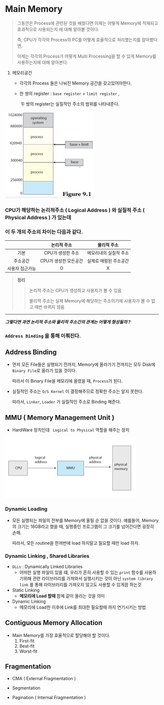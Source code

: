 # Main Memory



> 그동안은 Process에 관련된 것을 배웠다면 이제는 어떻게 Memory에 적재되고 효과적으로 사용되는지 에 대해 알아볼 것이다.
>
> 즉, CPU가 각각의 Process의 PC를 어떻게 효율적으로 처리했는지를 알아봤다면,
>
> 이제는 각각의 Process가 어떻게 Multi Processing을 할 수 있게 Memory를 사용하는지에 대해 알아본다.



1. 메모리공간

   - 각각의 Process 들은 나눠진 Memory 공간을 갖고있어야한다.

   - 한 쌍의 register : `base register`  + `limit register` , 

     ​							두 쌍의 register는 실질적인 주소의 범위를 나타내준다.

<img src="Main_Memory.assets/image-20210629193146826.png" alt="image-20210629193146826" style="zoom:50%;" />



### CPU가 해당하는 논리적주소 ( Logical Address ) 와 실질적 주소 ( Physical Address ) 가 있는데 

### 이 두 개의 주소의 차이는 다음과 같다.

|                 |      논리적 주소      |      물리적 주소       |
| :-------------: | :-------------------: | :--------------------: |
|      기본       |   CPU가 생성한 주소   | 메모리내의 실질적 주소 |
|    주소공간     | CPU가 생성한 모든공간 | 실제로 매핑된 주소공간 |
| 사용자 접근가능 |           O           |           X            |

> **정리** 
>
> > 논리적 주소는 CPU가 생성하고 사용자가 볼 수 있음
> >
> > 물리적 주소는 실제 Memory에 해당하는 주소이기에 사용자가 볼 수 없고 매번 바뀌지 않음



---

***그렇다면 과연 논리적 주소와 물리적 주소간의 관계는 어떻게 형성될까 ?***

### `Address Binding`  을 통해 이뤄진다.

## Address Binding 

- 먼저 모든 File들은 실행되기 전까지, Memory에 올라가기 전까지는 모두 Disk에 `Binary File`로 올라가 있을 것이다.

  따라서 이 Binary File을 메모리에 올렸을 때, `Process`가 된다.

- 실질적인 주소는 `O/S Kernel`  이 결정해주므로 정확한 주소는 알지 못한다.

  따라서, `Linker`, `Loader`  가 실질적인 주소로 Binding 해준다.



## MMU ( Memory Management Unit )

- HardWare 장치인데 ` Logical to Physical` 역할을 해주는 장치

<img src="Main_Memory.assets/image-20210629204452496.png" alt="image-20210629204452496" style="zoom:50%;" />

 

### Dynamic Loading 

- 모든 실행되는 파일의 전부를 Memory에 올릴 순 없을 것이다. 예를들어, Memory의 크기는 16GB라고 했을 때, 실행중인 프로그램이 그 크기를 넘어간다면 굉장히 손해.

  따라서, 모든 routine을 한꺼번에 load 하지말고 필요할 때만 load 하자.

  

  

### Dynamic Linking , Shared Libraries

- `DLLs` : Dynamically Linked Libraries
  - 어떠한 실행 파일이 있을 떄, 우리가 흔히 사용할 수 있는 `print` 함수를 사용하기위해 관련 라이브러리를 가져와서 실행시키는 것이 아닌 `system library link` 를 통해 라이브러리를 가져오지 않고도 사용할 수 있게끔 하는것
- Static Linking
  - **메모리에 Load 할때** 함께 같이 올리는 것을 의미
- Dynamic Linking
  - 메모리에 Load한 이후에 Link를 최대한 필요할때 까지 연기시키는 방법 



## Contiguous Memory Allocation

- Main Memory를 가장 효율적으로 할당해야 할 것이다.
  1. First-fit
  2. Best-fit
  3. Worst-fit



## Fragmentation

- CMA ( External Fragmentation )

- Segmentation 

- Pagination ( Internal Fragmentation )

  

